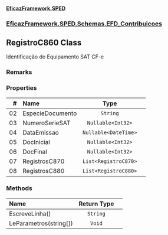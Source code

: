 #### [EficazFramework.SPED](EficazFrameworkSPED.md 'EficazFramework SPED')
### [EficazFramework.SPED.Schemas.EFD_Contribuicoes](EficazFramework.SPED.Schemas.EFD_Contribuicoes.md 'EficazFramework.SPED.Schemas.EFD_Contribuicoes')

## RegistroC860 Class

Identificação do Equipamento SAT CF-e

### Remarks
### Properties

| # | Name | Type | |
| ---: | :--- | :---: | :--- |
| 02 | EspecieDocumento | `String` |  |
| 03 | NumeroSerieSAT | `Nullable<Int32>` |  |
| 04 | DataEmissao | `Nullable<DateTime>` |  |
| 05 | DocInicial | `Nullable<Int32>` |  |
| 06 | DocFinal | `Nullable<Int32>` |  |
| 07 | RegistrosC870 | `List<RegistroC870>` |  |
| 08 | RegistrosC880 | `List<RegistroC880>` |  |
### Methods

| Name | Return Type | |
| :--- | :---: | :--- |
| EscreveLinha() | `String` |  |
| LeParametros(string[]) | `Void` |  |
